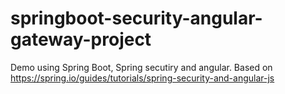 # springboot-security-angular-gateway-project
Demo using Spring Boot, Spring secutiry and angular. Based on https://spring.io/guides/tutorials/spring-security-and-angular-js
